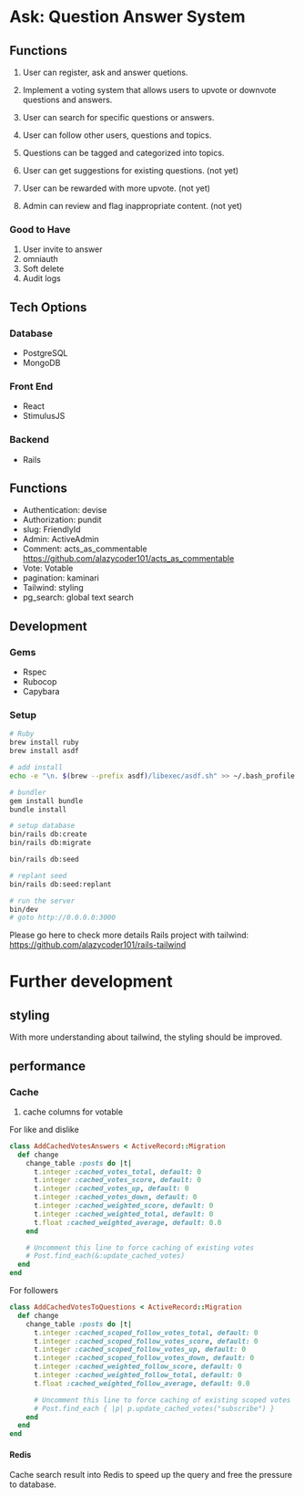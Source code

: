 # Ask: Question Answer System

## Functions

1. User can register, ask and answer quetions.

2. Implement a voting system that allows users to upvote or downvote questions and answers.

3. User can search for specific questions or answers.

4. User can follow other users, questions and topics.

5. Questions can be tagged and categorized into topics.

6. User can get suggestions for existing questions. (not yet)

7. User can be rewarded with more upvote. (not yet)

8. Admin can review and flag inappropriate content. (not yet)

### Good to Have
1. User invite to answer
2. omniauth
3. Soft delete
4. Audit logs

## Tech Options
### Database
* PostgreSQL
* MongoDB

### Front End
* React
* StimulusJS

### Backend
* Rails

## Functions
* Authentication: devise
* Authorization: pundit
* slug: FriendlyId
* Admin: ActiveAdmin
* Comment: acts_as_commentable https://github.com/alazycoder101/acts_as_commentable
* Vote: Votable
* pagination: kaminari
* Tailwind: styling
* pg_search: global text search

## Development
### Gems
* Rspec
* Rubocop
* Capybara


### Setup
```bash
# Ruby
brew install ruby
brew install asdf

# add install
echo -e "\n. $(brew --prefix asdf)/libexec/asdf.sh" >> ~/.bash_profile

# bundler
gem install bundle
bundle install

# setup database
bin/rails db:create
bin/rails db:migrate

bin/rails db:seed

# replant seed
bin/rails db:seed:replant

# run the server
bin/dev 
# goto http://0.0.0.0:3000
```

Please go here to check more details
Rails project with tailwind: https://github.com/alazycoder101/rails-tailwind


# Further development
## styling
With more understanding about tailwind, the styling should be improved.

## performance
### Cache
1. cache columns for votable

For like and dislike
```ruby
class AddCachedVotesAnswers < ActiveRecord::Migration
  def change
    change_table :posts do |t|
      t.integer :cached_votes_total, default: 0
      t.integer :cached_votes_score, default: 0
      t.integer :cached_votes_up, default: 0
      t.integer :cached_votes_down, default: 0
      t.integer :cached_weighted_score, default: 0
      t.integer :cached_weighted_total, default: 0
      t.float :cached_weighted_average, default: 0.0
    end

    # Uncomment this line to force caching of existing votes
    # Post.find_each(&:update_cached_votes)
  end
end
```

For followers
```ruby
class AddCachedVotesToQuestions < ActiveRecord::Migration
  def change
    change_table :posts do |t|
      t.integer :cached_scoped_follow_votes_total, default: 0
      t.integer :cached_scoped_follow_votes_score, default: 0
      t.integer :cached_scoped_follow_votes_up, default: 0
      t.integer :cached_scoped_follow_votes_down, default: 0
      t.integer :cached_weighted_follow_score, default: 0
      t.integer :cached_weighted_follow_total, default: 0
      t.float :cached_weighted_follow_average, default: 0.0

      # Uncomment this line to force caching of existing scoped votes
      # Post.find_each { |p| p.update_cached_votes("subscribe") }
    end
  end
end
```

#### Redis
Cache search result into Redis to speed up the query and free the
pressure to database.
